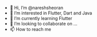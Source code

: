 - 👋 Hi, I’m @nareshsheoran
- 👀 I’m interested in Flutter, Dart and Java
- 🌱 I’m currently learning Flutter
- 💞️ I’m looking to collaborate on ...
- 📫 How to reach me 

<!---
nareshsheoran/nareshsheoran is a ✨ special ✨ repository because its `README.md` (this file) appears on your GitHub profile.
You can click the Preview link to take a look at your changes.
--->
